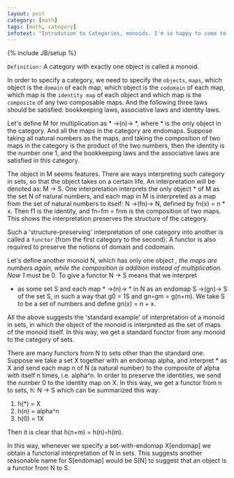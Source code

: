 ```yaml
---
layout: post
category: [math]
tags: [math, category]
infotext: "Introdution to Categories, monoids. I'm so happy to come to the concept of monoids. It's a large step."
---
```

{% include JB/setup %}

`Definition:` A category with exactly one object is called a monoid.

In order to specify a category, we need to specify the `objects`, `maps`, which object is the `domain` of 
each map, which object is the `codomain` of each map, which map is the `identity map` of each object and 
which map is the `composite` of any two composable maps. And the following three laws should be satisfied: 
bookkeeping laws, associative laws and identity laws.

Let's define M for multiplication as * ->(n)-> *, where * is the only object in the category. And all the 
maps in the category are endomaps. Suppose taking all natural numbers as the maps, and taking the composition of two 
maps in the category is the product of the two numbers, then the identity is the number one 1, and the 
bookkeeping laws and the associative laws are satisfied in this category.

The object in M seems features. There are ways interpreting such category in sets, so that the object takes 
on a certain life. An interpretation will be denoted as: M -> S. One interpretation interprets the only 
object * of M as the set N of natural numbers, and each map in M is interpreted as a map from the set of 
natural numbers to itself: N ->(fn)-> N, defined by fn(x) = n * x. Then f1 is the identity, and fn◦fm = fnm is 
the composition of two maps. This shows the interpretation preserves the structure of the category.

Such a 'structure-preserving' interpretation of one category into another is called a `functor` (from the 
first category to the second). A functor is also required to preserve the notions of domain and codomain.

Let's define another monoid N, which has only one object *, the maps are numbers again, while the composition 
is addition instead of multiplication. Now 1* must be 0. To give a functor N -> S means that we interpret 
* as some set S and each map * ->(n)-> * in N as an endomap S ->(gn)-> S of the set S, in such a way that 
g0 = 1S and gn◦gm = g(n+m). We take S to be a set of numbers and define gn(x) = n + x.

All the above suggests the 'standard example' of interpretation of a monoid in sets, in which the object of 
the monoid is interpreted as the set of maps of the monoid itself. In this way, we get a standard functor 
from any monoid to the category of sets.

There are many functors from N to sets other than the standard one. Suppose we take a set X together with 
an endomap alpha, and interpret * as X and send each map n of N (a natural number) to the composite of alpha 
with itself n times, i.e. alpha^n. In order to preserve the identities, we send the number 0 to the identity 
map on X. In this way, we get a functor from n to sets, h: N -> S which can be summarized this way:

1.  h(*) = X
2.  h(n) = alpha^n
3.  h(0) = 1X

Then it is clear that h(n+m) = h(n)◦h(m).

In this way, whenever we specify a set-with-endomap X[endomap] we obtain a functorial interpretation of N 
in sets. This suggests another reasonable name for S[endomap] would be S[N] to suggest that an object is a 
functor from N to S.